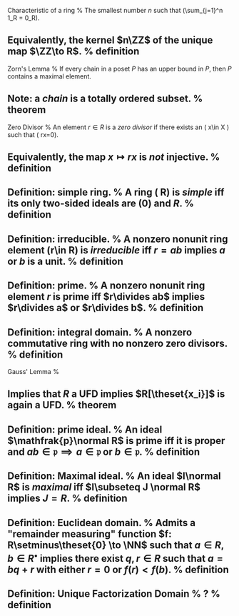 Characteristic of a ring
%
The smallest number $n$ such that \(\sum_{j=1}^n 1_R = 0_R\).

Equivalently, the kernel $n\ZZ$ of the unique map $\ZZ\to R$.
%
definition
---

Zorn's Lemma
%
If every chain in a poset $P$ has an upper bound in $P$, then $P$ contains a maximal element.

Note: a *chain* is a totally ordered subset.
%
theorem
---

Zero Divisor
%
An element $r\in R$ is a *zero divisor* if there exists an \( x\in X \) such that \( rx=0\).

Equivalently, the map $x\mapsto rx$ is *not* injective.
%
definition
---

Definition: simple ring.
%
A ring \( R\) is *simple* iff its only two-sided ideals are $(0)$ and $R$.
%
definition
---

Definition: irreducible.
%
A nonzero nonunit ring element \(r\in R\) is *irreducible* iff $r=ab$ implies $a$ or $b$ is a unit.
%
definition
---


Definition: prime.
%
A nonzero nonunit ring element $r$ is prime iff $r\divides ab$ implies $r\divides a$ or $r\divides b$.
%
definition
---

Definition: integral domain.
%
A nonzero commutative ring with no nonzero zero divisors.
%
definition
---

Gauss' Lemma
%

Implies that $R$ a UFD implies $R[\theset{x_i}]$ is again a UFD.
%
theorem
---

Definition: prime ideal.
%
An ideal $\mathfrak{p}\normal R$ is prime iff it is proper and $ab\in \mathfrak{p} \implies a\in \mathfrak{p}$ or $b\in \mathfrak{p}$.
%
definition
---

Definition: Maximal ideal.
%
An ideal $I\normal R$ is *maximal* iff $I\subseteq J \normal R$ implies $J=R$.
%
definition
---

Definition: Euclidean domain.
%
Admits a "remainder measuring" function $f: R\setminus\theset{0} \to \NN$ such that $a\in R, b\in R^\bullet$ implies there exist $q, r\in R$ such that $a = bq + r$ with either $r=0$ or $f(r) < f(b)$.
%
definition
---

Definition: Unique Factorization Domain
%
?
%
definition
---


